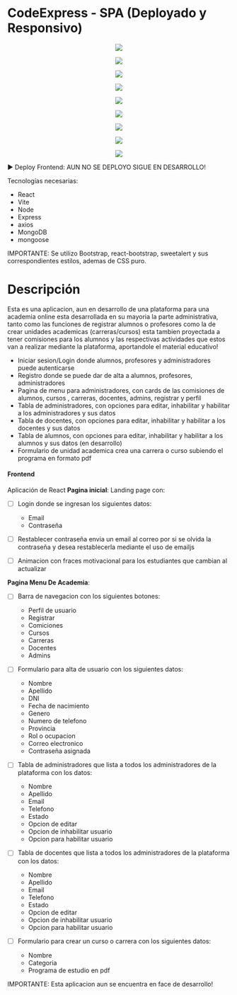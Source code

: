 # CodeExpress  - SPA (Deployado y Responsivo)

<p align="center">
  <img src="./src/assets/img/Codeexpress1.jpg"/>
</p>
<p align="center">
  <img src="./src/assets/img/Menu Academia.jpg"/>
</p>
<p align="center">
  <img src="./src/assets/img/opciondeperfil.jpg"/>
</p>
<p align="center">
  <img src="./src/assets/img/tableroAdminsAcademi.jpg"/>
</p>
<p align="center">
  <img src="./src/assets/img/formregacademi.jpg"/>
</p>
<p align="center">
  <img src="./src/assets/img/formeditacademi.jpg"/>
</p>
<p align="center">
  <img src="./src/assets/img/AlertaInaAcademi.jpg"/>
</p>
<p align="center">
  <img src="./src/assets/img/tabladocentes.jpg"/>
</p>
<p align="center">
  <img src="./src/assets/img/FormCrearUnidadAcademica.jpg"/>
</p>


► Deploy Frontend: AUN NO SE DEPLOYO SIGUE EN DESARROLLO!

Tecnologías necesarias:
* React
* Vite
* Node
* Express
* axios
* MongoDB
* mongoose


IMPORTANTE: Se utilizo Bootstrap, react-bootstrap, sweetalert y sus correspondientes estilos, ademas de CSS puro.


# Descripción
Esta es una aplicacion, aun en desarrollo de una plataforma para una academia online
esta desarrollada en su mayoria la parte administrativa, tanto como las funciones de registrar alumnos o profesores
como la de crear unidades academicas (carreras/cursos) esta tambien proyectada a tener comisiones para los alumnos y 
las respectivas actividades que estos van a realizar mediante la plataforma, aportandole el material educativo!

* Iniciar sesion/Login donde alumnos, profesores y administradores puede autenticarse
* Registro donde se puede dar de alta a alumnos, profesores, administradores
* Pagina de menu para administradores, con cards de las comisiones de alumnos, cursos , carreras, docentes, admins, registrar y perfil
* Tabla de administradores, con opciones para editar, inhabilitar y habilitar a los administradores y sus datos 
* Tabla de docentes, con opciones para editar, inhabilitar y habilitar a los docentes y sus datos 
* Tabla de alumnos, con opciones para editar, inhabilitar y habilitar a los alumnos y sus datos (en desarrollo)
* Formulario de unidad academica crea una carrera o curso subiendo el programa en formato pdf

#### Frontend

Aplicación de React
__Pagina inicial__: 
Landing page con:
- [ ] Login donde se ingresan los siguientes datos:
     * Email
     * Contraseña
- [ ] Restablecer contraseña envia un email al correo por si se olvida la contraseña y desea restablecerla mediante el uso de emailjs
- [ ] Animacion con fraces motivacional para los estudiantes que cambian al actualizar 

     
__Pagina Menu De Academia__:
- [ ] Barra de navegacion con los siguientes botones:
     * Perfil de usuario
     * Registrar
     * Comiciones
     * Cursos
     * Carreras
     * Docentes
     * Admins

- [ ] Formulario para alta de usuario con los siguientes datos:
       
     * Nombre
     * Apellido
     * DNI
     * Fecha de nacimiento
     * Genero
     * Numero de telefono
     * Provincia
     * Rol o ocupacion
     * Correo electronico
     * Contraseña asignada     
     
- [ ] Tabla de administradores que lista a todos los administradores de la plataforma con los datos:
     * Nombre
     * Apellido
     * Email
     * Telefono
     * Estado
     * Opcion de editar
     * Opcion de inhabilitar usuario
     * Opcion para habilitar usuario

- [ ] Tabla de docentes que lista a todos los administradores de la plataforma con los datos:
     * Nombre
     * Apellido
     * Email
     * Telefono
     * Estado
     * Opcion de editar
     * Opcion de inhabilitar usuario
     * Opcion para habilitar usuario

- [ ] Formulario para crear un curso o carrera con los siguientes datos:
       
     * Nombre
     * Categoria
     * Programa de estudio en pdf




 IMPORTANTE: Esta aplicacion aun se encuentra en face de desarrollo!  